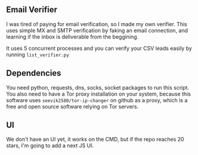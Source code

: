 ## Email Verifier
I was tired of paying for email verification, so I made my own verifier. This uses simple MX and SMTP verification by faking an email connection, and learning if the inbox is deliverable from the beggining.

It uses 5 concurrent processes and you can verify your CSV leads easily by running `list_verifier.py`

## Dependencies
You need python, requests, dns, socks, socket packages to run this script. You also need to have a Tor proxy installation on your system, because this software uses `seevik2580/tor-ip-changer` on github as a proxy, which is a free and open source software relying on Tor servers.

## UI
We don't have an UI yet, it works on the CMD, but if the repo reaches 20 stars, I'm going to add a next JS UI.

